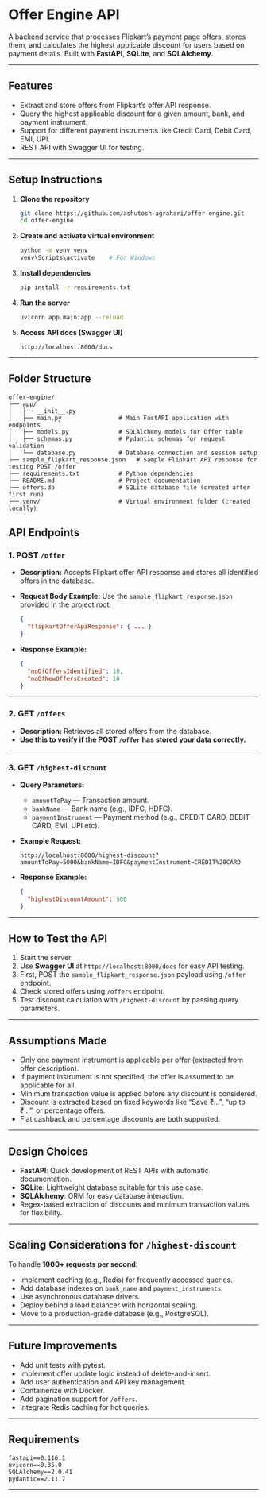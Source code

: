 

# Offer Engine API

A backend service that processes Flipkart’s payment page offers, stores them, and calculates the highest applicable discount for users based on payment details.
Built with **FastAPI**, **SQLite**, and **SQLAlchemy**.

---

## Features

* Extract and store offers from Flipkart’s offer API response.
* Query the highest applicable discount for a given amount, bank, and payment instrument.
* Support for different payment instruments like Credit Card, Debit Card, EMI, UPI.
* REST API with Swagger UI for testing.

---

## Setup Instructions

1. **Clone the repository**

   ```bash
   git clone https://github.com/ashutosh-agrahari/offer-engine.git
   cd offer-engine
   ```

2. **Create and activate virtual environment**

   ```bash
   python -m venv venv
   venv\Scripts\activate    # For Windows
   ```

3. **Install dependencies**

   ```bash
   pip install -r requirements.txt
   ```

4. **Run the server**

   ```bash
   uvicorn app.main:app --reload
   ```

5. **Access API docs (Swagger UI)**

   ```
   http://localhost:8000/docs
   ```

---

## Folder Structure

```
offer-engine/
├── app/
│   ├── __init__.py
│   ├── main.py                # Main FastAPI application with endpoints
│   ├── models.py              # SQLAlchemy models for Offer table
│   ├── schemas.py             # Pydantic schemas for request validation
│   └── database.py            # Database connection and session setup
├── sample_flipkart_response.json   # Sample Flipkart API response for testing POST /offer
├── requirements.txt           # Python dependencies
├── README.md                  # Project documentation
├── offers.db                  # SQLite database file (created after first run)
├── venv/                      # Virtual environment folder (created locally)

```
## API Endpoints

### 1. POST `/offer`

* **Description:** Accepts Flipkart offer API response and stores all identified offers in the database.
* **Request Body Example:**
  Use the `sample_flipkart_response.json` provided in the project root.

  ```json
  {
    "flipkartOfferApiResponse": { ... }
  }
  ```
* **Response Example:**

  ```json
  {
    "noOfOffersIdentified": 10,
    "noOfNewOffersCreated": 10
  }
  ```

---

### 2. GET `/offers`

* **Description:** Retrieves all stored offers from the database.
* **Use this to verify if the POST `/offer` has stored your data correctly.**

---

### 3. GET `/highest-discount`

* **Query Parameters:**

  * `amountToPay` — Transaction amount.
  * `bankName` — Bank name (e.g., IDFC, HDFC).
  * `paymentInstrument` — Payment method (e.g., CREDIT CARD, DEBIT CARD, EMI, UPI etc).

* **Example Request:**

  ```
  http://localhost:8000/highest-discount?amountToPay=5000&bankName=IDFC&paymentInstrument=CREDIT%20CARD
  ```

* **Response Example:**

  ```json
  {
    "highestDiscountAmount": 500
  }
  ```

---

## How to Test the API

1. Start the server.
2. Use **Swagger UI** at `http://localhost:8000/docs` for easy API testing.
3. First, POST the `sample_flipkart_response.json` payload using `/offer` endpoint.
4. Check stored offers using `/offers` endpoint.
5. Test discount calculation with `/highest-discount` by passing query parameters.

---

## Assumptions Made

* Only one payment instrument is applicable per offer (extracted from offer description).
* If payment instrument is not specified, the offer is assumed to be applicable for all.
* Minimum transaction value is applied before any discount is considered.
* Discount is extracted based on fixed keywords like “Save ₹…”, “up to ₹…”, or percentage offers.
* Flat cashback and percentage discounts are both supported.

---

## Design Choices

* **FastAPI**: Quick development of REST APIs with automatic documentation.
* **SQLite**: Lightweight database suitable for this use case.
* **SQLAlchemy**: ORM for easy database interaction.
* Regex-based extraction of discounts and minimum transaction values for flexibility.

---

## Scaling Considerations for `/highest-discount`

To handle **1000+ requests per second**:

* Implement caching (e.g., Redis) for frequently accessed queries.
* Add database indexes on `bank_name` and `payment_instruments`.
* Use asynchronous database drivers.
* Deploy behind a load balancer with horizontal scaling.
* Move to a production-grade database (e.g., PostgreSQL).

---

## Future Improvements

* Add unit tests with pytest.
* Implement offer update logic instead of delete-and-insert.
* Add user authentication and API key management.
* Containerize with Docker.
* Add pagination support for `/offers`.
* Integrate Redis caching for hot queries.

---

## Requirements

```
fastapi==0.116.1
uvicorn==0.35.0
SQLAlchemy==2.0.41
pydantic==2.11.7
```
---

